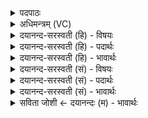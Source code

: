 <details><summary>पदपाठः</summary>

नील॑ग्रीवा॒ इति॒ नील॑ऽग्रीवाः। शि॒ति॒कण्ठा॒ इति॑ शिति॒ऽकण्ठाः॑। श॒र्वाः। अ॒धः। क्षमाचरा इति॑ क्षमाऽच॒राः। तेषा॑म्। स॒ह॒स्र॒यो॒ज॒न इति॑ सहस्रऽयोज॒ने। अव॑। धन्वा॑नि। त॒न्म॒सि॒। ५७।
</details>

<details><summary>अधिमन्त्रम् (VC)</summary>

- रुद्रा देवताः
- परमेष्ठी प्रजापतिर्वा देवा ऋषयः
- निचृदार्ष्यनुष्टुप्
- गान्धारः
</details>

<details><summary>दयानन्द-सरस्वती (हि) - विषयः</summary>

फिर उसी विषय को अगले मन्त्र में कहा है ॥
</details>

<details><summary>दयानन्द-सरस्वती (हि) - पदार्थः</summary>

पदार्थान्वयभाषाः -  हे मनुष्यो ! जो (नीलग्रीवाः) नीली ग्रीवावाले तथा (शितिकण्ठाः) श्वेत कण्ठवाले (शर्वाः) हिंसक जीव और (अधः) नीचे को वा (क्षमाचराः) पृथिवी में चलनेवाले जीव हैं (तेषाम्) उन के (सहस्रयोजने) हजार योजन के देश में दूर करने के लिये (धन्वानि) धनुषों को हम लोग (अव, तन्मसि) विस्तृत करते हैं ॥५७ ॥
</details>

<details><summary>दयानन्द-सरस्वती (हि) - भावार्थः</summary>

भावार्थभाषाः -  इस मन्त्र में वाचकलुप्तोपमालङ्कार है। मनुष्यों को चाहिये कि जो वायु भूमि से आकाश और आकाश से भूमि को जाते-आते हैं। उनमें जो अग्नि और पृथिवी आदि के अवयव रहते हैं, उन को जान और उपयोग में लाके कार्य सिद्ध करें ॥५७ ॥
</details>

<details><summary>दयानन्द-सरस्वती (सं) - विषयः</summary>

पुनस्तमेव विषयमाह ॥
</details>

<details><summary>दयानन्द-सरस्वती (सं) - पदार्थः</summary>

पदार्थान्वयभाषाः -  हे मनुष्याः ! ये नीलग्रीवाः शितिकण्ठाः शर्वा अधः क्षमाचराः सन्ति, तेषां सहस्रयोजने दूरीकरणाय धन्वानि वयमवतन्मसि ॥५७ ॥
</details>

<details><summary>दयानन्द-सरस्वती (सं) - भावार्थः</summary>

भावार्थभाषाः -  अत्र वाचकलुप्तोपमालङ्कारः। मनुष्यैर्ये वायवो भूमेरन्तरिक्षमन्तरिक्षाद् भूमिं च गच्छन्त्यागच्छन्ति तत्र ये तेजोभूम्यादितत्त्वानामवयवाश्चरन्ति, तान् विज्ञायोपयुज्य कार्य्यं साध्यम् ॥५७ ॥
</details>

<details><summary>सविता जोशी ← दयानन्दः (म) - भावार्थः</summary>

भावार्थभाषाः -  या मंत्रात वाचकलुप्तोपमालंकार आहे. जो वायू भूमीकडून आकाशाकडे जातो व आकाशातून भूमीकडे येतो त्यात अग्नी व पृथ्वी इत्यादींचे अणू असतात. त्यांचे ज्ञान प्राप्त करून माणसांनी कार्य सिद्ध करावे.
</details>